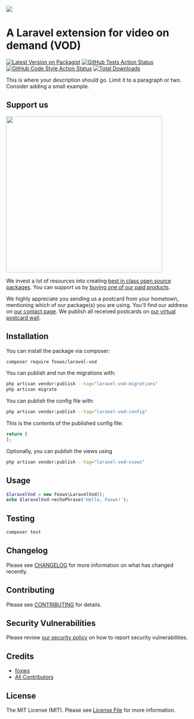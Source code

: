 
[<img src="https://github-ads.s3.eu-central-1.amazonaws.com/support-ukraine.svg?t=1" />](https://supportukrainenow.org)

# A Laravel extension for video on demand (VOD)

[![Latest Version on Packagist](https://img.shields.io/packagist/v/foxws/laravel-vod.svg?style=flat-square)](https://packagist.org/packages/foxws/laravel-vod)
[![GitHub Tests Action Status](https://img.shields.io/github/workflow/status/foxws/laravel-vod/run-tests?label=tests)](https://github.com/foxws/laravel-vod/actions?query=workflow%3Arun-tests+branch%3Amain)
[![GitHub Code Style Action Status](https://img.shields.io/github/workflow/status/foxws/laravel-vod/Fix%20PHP%20code%20style%20issues?label=code%20style)](https://github.com/foxws/laravel-vod/actions?query=workflow%3A"Fix+PHP+code+style+issues"+branch%3Amain)
[![Total Downloads](https://img.shields.io/packagist/dt/foxws/laravel-vod.svg?style=flat-square)](https://packagist.org/packages/foxws/laravel-vod)

This is where your description should go. Limit it to a paragraph or two. Consider adding a small example.

## Support us

[<img src="https://github-ads.s3.eu-central-1.amazonaws.com/laravel-vod.jpg?t=1" width="419px" />](https://spatie.be/github-ad-click/laravel-vod)

We invest a lot of resources into creating [best in class open source packages](https://spatie.be/open-source). You can support us by [buying one of our paid products](https://spatie.be/open-source/support-us).

We highly appreciate you sending us a postcard from your hometown, mentioning which of our package(s) you are using. You'll find our address on [our contact page](https://spatie.be/about-us). We publish all received postcards on [our virtual postcard wall](https://spatie.be/open-source/postcards).

## Installation

You can install the package via composer:

```bash
composer require foxws/laravel-vod
```

You can publish and run the migrations with:

```bash
php artisan vendor:publish --tag="laravel-vod-migrations"
php artisan migrate
```

You can publish the config file with:

```bash
php artisan vendor:publish --tag="laravel-vod-config"
```

This is the contents of the published config file:

```php
return [
];
```

Optionally, you can publish the views using

```bash
php artisan vendor:publish --tag="laravel-vod-views"
```

## Usage

```php
$laravelVod = new Foxws\LaravelVod();
echo $laravelVod->echoPhrase('Hello, Foxws!');
```

## Testing

```bash
composer test
```

## Changelog

Please see [CHANGELOG](CHANGELOG.md) for more information on what has changed recently.

## Contributing

Please see [CONTRIBUTING](https://github.com/foxws/.github/blob/main/CONTRIBUTING.md) for details.

## Security Vulnerabilities

Please review [our security policy](../../security/policy) on how to report security vulnerabilities.

## Credits

- [foxws](https://github.com/foxws)
- [All Contributors](../../contributors)

## License

The MIT License (MIT). Please see [License File](LICENSE.md) for more information.
